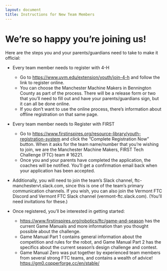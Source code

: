 ```yaml
---
layout: document
title: Instructions for New Team Members
---
```

# We’re so happy you’re joining us! 

Here are the steps you and your parents/guardians need to take to make it official:

- Every team member needs to register with 4-H
  - Go to <https://www.uvm.edu/extension/youth/join-4-h> and follow the link to register online.
  - You can choose the Manchester Machine Makers in Bennington County as part of the process.  There will be a release form or two that you’ll need to fill out and have your parents/guardians sign, but it can all be done online.
  - If you don’t want to use the online process, there’s information about offline registration on that same page.

- Every team member needs to Register with FIRST
  - Go to <https://www.firstinspires.org/resource-library/youth-registration-system> and click the “Complete Registration Now” button.   When it asks for the team name/number that you’re wishing to join, we are the Manchester Machine Makers, FIRST Tech Challenge (FTC) team # 16221.
  - Once you and your parents have completed the application, the coaches will be notified.  You’ll get a confirmation email back when your application has been accepted.

- Additionally, you will need to join the team’s Slack channel, ftc-manchestervt.slack.com, since this is one of the team’s primary communication channels.    If you wish, you can also join the Vermont FTC Discord and Vermont FTC Slack channel (vermont-ftc.slack.com).  (You’ll need invitations for these.) 

- Once registered, you’ll be interested in getting started:
  - <https://www.firstinspires.org/robotics/ftc/game-and-season> has the current Game Manuals and more information than you thought possible about the challenge.  
  - Game Manual Part 1 contains general information about the competition and rules for the robot, and Game Manual Part 2 has the specifics about the current season’s design challenge and contest.
  - Game Manual Zero was put together by experienced team members from several strong FTC teams, and contains a wealth of advice! <https://gm0.copperforge.cc/en/stable/>

<!--The Manchester Machine Makers website at https://manchestermachinemakers.github.io has basic information about the team’s activities.  You can also find out more about the types of tools that team’s members use, including mechanical tools, CAD software, simulation software, programming tools, and more.   Don’t worry, the team’s sponsors provide these tools so they’re available to all team’s student members. (Let’s add a page of Tools We Use to the website - hardware and software, and things like safety glasses, allen wrenches, that sort of stuff).
-->